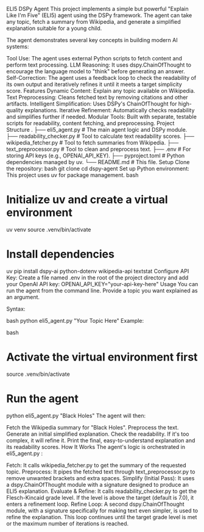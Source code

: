 ELI5 DSPy Agent
This project implements a simple but powerful "Explain Like I'm Five" (ELI5) agent using the DSPy framework. The agent can take any topic, fetch a summary from Wikipedia, and generate a simplified explanation suitable for a young child.

The agent demonstrates several key concepts in building modern AI systems:

Tool Use: The agent uses external Python scripts to fetch content and perform text processing.
LLM Reasoning: It uses dspy.ChainOfThought to encourage the language model to "think" before generating an answer.
Self-Correction: The agent uses a feedback loop to check the readability of its own output and iteratively refines it until it meets a target simplicity score.
Features
Dynamic Content: Explain any topic available on Wikipedia.
Text Preprocessing: Cleans fetched text by removing citations and other artifacts.
Intelligent Simplification: Uses DSPy's ChainOfThought for high-quality explanations.
Iterative Refinement: Automatically checks readability and simplifies further if needed.
Modular Tools: Built with separate, testable scripts for readability, content fetching, and preprocessing.
Project Structure
.
├── eli5_agent.py           # The main agent logic and DSPy module.
├── readability_checker.py  # Tool to calculate text readability scores.
├── wikipedia_fetcher.py    # Tool to fetch summaries from Wikipedia.
├── text_preprocessor.py    # Tool to clean and preprocess text.
├── .env                    # For storing API keys (e.g., OPENAI_API_KEY).
├── pyproject.toml          # Python dependencies managed by uv.
└── README.md               # This file.
Setup
Clone the repository:
bash
git clone <repository-url>
cd dspy-agent
Set up Python environment: This project uses uv for package management.
bash
# Initialize uv and create a virtual environment
uv venv
source .venv/bin/activate

# Install dependencies
uv pip install dspy-ai python-dotenv wikipedia-api textstat
Configure API Key: Create a file named 
.env
 in the root of the project directory and add your OpenAI API key:
OPENAI_API_KEY="your-api-key-here"
Usage
You can run the agent from the command line. Provide a topic you want explained as an argument.

Syntax:

bash
python eli5_agent.py "Your Topic Here"
Example:

bash
# Activate the virtual environment first
source .venv/bin/activate

# Run the agent
python eli5_agent.py "Black Holes"
The agent will then:

Fetch the Wikipedia summary for "Black Holes".
Preprocess the text.
Generate an initial simplified explanation.
Check the readability. If it's too complex, it will refine it.
Print the final, easy-to-understand explanation and its readability scores.
How It Works
The agent's logic is orchestrated in 
eli5_agent.py
:

Fetch: It calls 
wikipedia_fetcher.py
 to get the summary of the requested topic.
Preprocess: It pipes the fetched text through 
text_preprocessor.py
 to remove unwanted brackets and extra spaces.
Simplify (Initial Pass): It uses a dspy.ChainOfThought module with a signature designed to produce an ELI5 explanation.
Evaluate & Refine: It calls 
readability_checker.py
 to get the Flesch-Kincaid grade level. If the level is above the target (default is 7.0), it enters a refinement loop.
Refine Loop: A second dspy.ChainOfThought module, with a signature specifically for making text even simpler, is used to refine the explanation. This loop continues until the target grade level is met or the maximum number of iterations is reached.